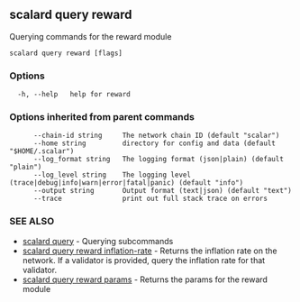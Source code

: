 ## scalard query reward

Querying commands for the reward module

```
scalard query reward [flags]
```

### Options

```
  -h, --help   help for reward
```

### Options inherited from parent commands

```
      --chain-id string     The network chain ID (default "scalar")
      --home string         directory for config and data (default "$HOME/.scalar")
      --log_format string   The logging format (json|plain) (default "plain")
      --log_level string    The logging level (trace|debug|info|warn|error|fatal|panic) (default "info")
      --output string       Output format (text|json) (default "text")
      --trace               print out full stack trace on errors
```

### SEE ALSO

- [scalard query](scalard_query.md) - Querying subcommands
- [scalard query reward inflation-rate](scalard_query_reward_inflation-rate.md) - Returns the inflation rate on the network. If a validator is provided, query the inflation rate for that validator.
- [scalard query reward params](scalard_query_reward_params.md) - Returns the params for the reward module
